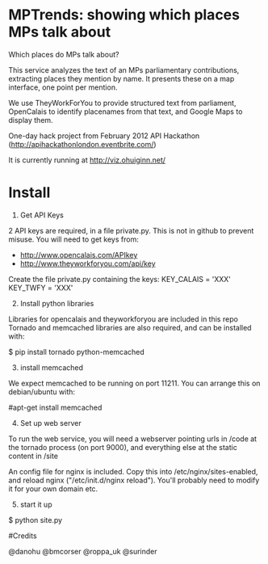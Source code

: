 # MPTrends: showing which places MPs talk about

Which places do MPs talk about?

This service analyzes the text of an MPs parliamentary contributions, extracting places they mention by name. It presents these on a map interface, one point per mention.

We use TheyWorkForYou to provide structured text from parliament, OpenCalais to identify placenames from that text, and Google Maps to display them.

One-day hack project from February 2012 API Hackathon (http://apihackathonlondon.eventbrite.com/)

It is currently running at http://viz.ohuiginn.net/

# Install

1) Get API Keys

2 API keys are required, in a file private.py. This is not in github to prevent misuse. You will need to get keys from:

- http://www.opencalais.com/APIkey
- http://www.theyworkforyou.com/api/key

Create the file private.py containing the keys:
KEY_CALAIS = 'XXX'
KEY_TWFY = 'XXX'

2) Install python libraries

Libraries for opencalais and theyworkforyou are included in this repo
Tornado and memcached libraries are also required, and can be installed with:

$ pip install tornado python-memcached

3) install memcached

We expect memcached to be running on port 11211. You can arrange this on debian/ubuntu with:

#apt-get install memcached

4) Set up web server

To run the web service, you will need a webserver pointing urls in /code at the tornado process (on port 9000), and everything else at the static content in /site

An config file for nginx is included. Copy this into /etc/nginx/sites-enabled, and reload nginx ("/etc/init.d/nginx reload"). You'll probably need to modify it for your own domain etc.

5) start it up

$ python site.py

#Credits

@danohu
@bmcorser
@roppa_uk
@surinder
